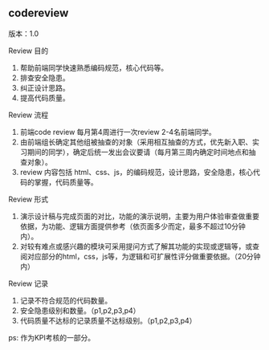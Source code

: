 ## codereview

版本：1.0

Review 目的

1. 帮助前端同学快速熟悉编码规范，核心代码等。
2. 排查安全隐患。
3. 纠正设计思路。
4. 提高代码质量。

Review 流程

1. 前端code review 每月第4周进行一次review 2-4名前端同学。
2. 由前端组长确定其他组被抽查的对象（采用相互抽查的方式，优先新入职、实习期间的同学），确定后统一发出会议要请（每月第三周内确定时间地点和抽查对象）。
3. review 内容包括 html、css、js，的编码规范，设计思路，安全隐患，核心代码的掌握，代码质量等。

Review 形式

1. 演示设计稿与完成页面的对比，功能的演示说明，主要为用户体验审查做重要依据，为功能、逻辑方面提供参考（依页面多少而定，最多不超过10分钟内）。
2. 对较有难点或感兴趣的模块可采用提问方式了解其功能的实现或逻辑等，或查阅对应部分的html，css，js等，为逻辑和可扩展性评分做重要依据。（20分钟内）

Review 记录

1. 记录不符合规范的代码数量。
2. 安全隐患级别和数量。（p1,p2,p3,p4）
3. 代码质量不达标的记录质量不达标级别。（p1,p2,p3,p4）

ps: 作为KPI考核的一部分。
